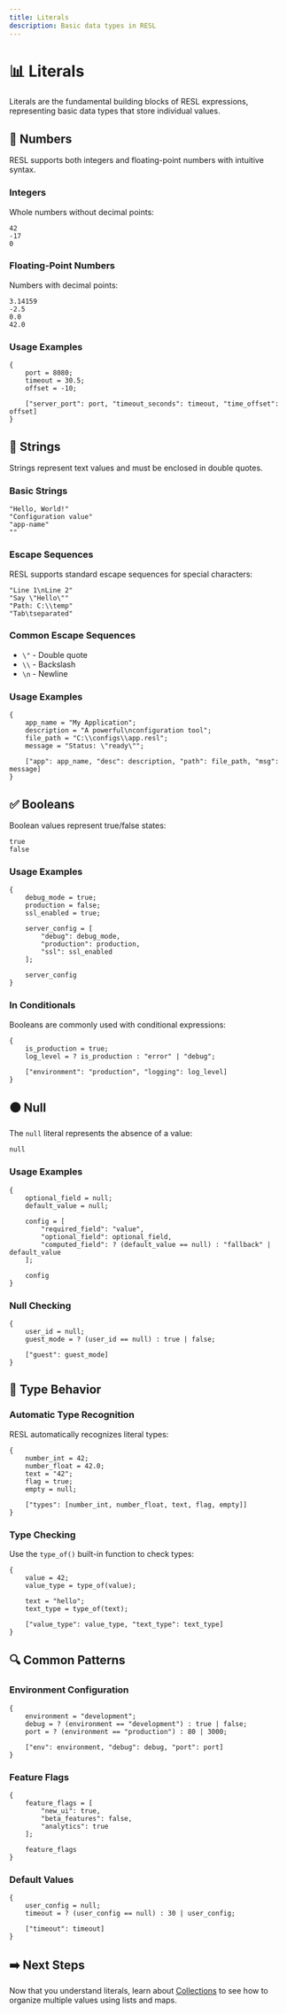```yaml
---
title: Literals
description: Basic data types in RESL
---
```


# 📊 Literals

Literals are the fundamental building blocks of RESL expressions, representing basic data types that store individual values.

## 🔢 Numbers

RESL supports both integers and floating-point numbers with intuitive syntax.

### Integers

Whole numbers without decimal points:

```resl
42
-17
0
```

### Floating-Point Numbers

Numbers with decimal points:

```resl
3.14159
-2.5
0.0
42.0
```

### Usage Examples

```resl
{
    port = 8080;
    timeout = 30.5;
    offset = -10;

    ["server_port": port, "timeout_seconds": timeout, "time_offset": offset]
}
```

## 📝 Strings

Strings represent text values and must be enclosed in double quotes.

### Basic Strings

```resl
"Hello, World!"
"Configuration value"
"app-name"
""
```

### Escape Sequences

RESL supports standard escape sequences for special characters:

```resl
"Line 1\nLine 2"
"Say \"Hello\""
"Path: C:\\temp"
"Tab\tseparated"
```

### Common Escape Sequences

- `\"` - Double quote
- `\\` - Backslash
- `\n` - Newline

### Usage Examples

```resl
{
    app_name = "My Application";
    description = "A powerful\nconfiguration tool";
    file_path = "C:\\configs\\app.resl";
    message = "Status: \"ready\"";

    ["app": app_name, "desc": description, "path": file_path, "msg": message]
}
```

## ✅ Booleans

Boolean values represent true/false states:

```resl
true
false
```

### Usage Examples

```resl
{
    debug_mode = true;
    production = false;
    ssl_enabled = true;

    server_config = [
        "debug": debug_mode,
        "production": production,
        "ssl": ssl_enabled
    ];

    server_config
}
```

### In Conditionals

Booleans are commonly used with conditional expressions:

```resl
{
    is_production = true;
    log_level = ? is_production : "error" | "debug";

    ["environment": "production", "logging": log_level]
}
```

## ⚫ Null

The `null` literal represents the absence of a value:

```resl
null
```

### Usage Examples

```resl
{
    optional_field = null;
    default_value = null;

    config = [
        "required_field": "value",
        "optional_field": optional_field,
        "computed_field": ? (default_value == null) : "fallback" | default_value
    ];

    config
}
```

### Null Checking

```resl
{
    user_id = null;
    guest_mode = ? (user_id == null) : true | false;

    ["guest": guest_mode]
}
```

## 🎯 Type Behavior

### Automatic Type Recognition

RESL automatically recognizes literal types:

```resl
{
    number_int = 42;
    number_float = 42.0;
    text = "42";
    flag = true;
    empty = null;

    ["types": [number_int, number_float, text, flag, empty]]
}
```

### Type Checking

Use the `type_of()` built-in function to check types:

```resl
{
    value = 42;
    value_type = type_of(value);

    text = "hello";
    text_type = type_of(text);

    ["value_type": value_type, "text_type": text_type]
}
```

## 🔍 Common Patterns

### Environment Configuration

```resl
{
    environment = "development";
    debug = ? (environment == "development") : true | false;
    port = ? (environment == "production") : 80 | 3000;

    ["env": environment, "debug": debug, "port": port]
}
```

### Feature Flags

```resl
{
    feature_flags = [
        "new_ui": true,
        "beta_features": false,
        "analytics": true
    ];

    feature_flags
}
```

### Default Values

```resl
{
    user_config = null;
    timeout = ? (user_config == null) : 30 | user_config;

    ["timeout": timeout]
}
```

## ➡️ Next Steps

Now that you understand literals, learn about [Collections](collections) to see how to organize multiple values using lists and maps.
